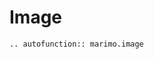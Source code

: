 # Image

<!-- TODO: add interactive marimo.image doc.
At the moment, our components app uses released versions of marimo, so these changes will lag behind. -->
<!-- <iframe class="demo" src="https://components.marimo.io/?component=refresh" frameborder="no"></iframe> -->

```{eval-rst}
.. autofunction:: marimo.image
```
